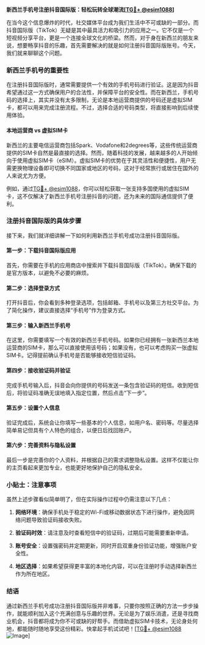 **新西兰手机号注册抖音国际版：轻松玩转全球潮流[[TG💪+ @esim1088](https://t.me/s/esim1088)]**

在当今这个信息爆炸的时代，社交媒体平台成为我们生活中不可或缺的一部分。而抖音国际版（TikTok）无疑是其中最具活力和吸引力的应用之一。它不仅是一个短视频分享平台，更是一个连接全球文化的桥梁。然而，对于身在新西兰的朋友来说，想要畅享抖音的乐趣，首先需要解决的就是如何注册抖音国际版账号。今天，我们就来聊聊这个问题。

### 新西兰手机号的重要性

在注册抖音国际版时，通常需要提供一个有效的手机号码进行验证。这是因为抖音希望通过这一方式确保用户的合法性，并保障平台的安全性。而在新西兰，手机号码的选择上，其实并没有太多限制，无论是本地运营商提供的号码还是虚拟SIM卡，都可以用来完成注册流程。不过，选择合适的号码类型，将直接影响到后续使用体验。

#### 本地运营商 vs 虚拟SIM卡

新西兰的主要电信运营商包括Spark、Vodafone和2degrees等，这些传统运营商提供的SIM卡自然是最直接的选择。然而，随着科技的发展，越来越多的人开始倾向于使用虚拟SIM卡（eSIM）。虚拟SIM卡的优势在于其灵活性和便捷性，用户无需更换物理设备即可切换不同国家或地区的号码，这对于经常旅行或居住在国外的人来说尤为方便。

例如，通过[TG💪+ @esim1088](https://t.me/s/esim1088)，你可以轻松获取一张支持多国使用的虚拟SIM卡，这不仅解决了新西兰手机号注册抖音的问题，还为未来的国际通信提供了便利。

### 注册抖音国际版的具体步骤

接下来，我们就详细讲解一下如何利用新西兰手机号成功注册抖音国际版。

#### 第一步：下载抖音国际版应用

首先，你需要在手机的应用商店中搜索并下载抖音国际版（TikTok）。确保下载的是官方版本，以避免不必要的麻烦。

#### 第二步：选择登录方式

打开抖音后，你会看到多种登录选项，包括邮箱、手机号以及第三方社交平台。为了简化操作，建议直接选择“手机号”作为登录方式。

#### 第三步：输入新西兰手机号

在这里，你需要填写一个有效的新西兰手机号码。如果你已经拥有一张新西兰本地运营商的SIM卡，那么可以直接使用该号码；如果没有，也可以考虑购买一张虚拟SIM卡。记得提前确认手机号是否能够接收短信验证码。

#### 第四步：接收验证码并验证

完成手机号输入后，抖音会向你提供的号码发送一条包含验证码的短信。收到短信后，将验证码准确无误地填入指定位置，然后点击“下一步”。

#### 第五步：设置个人信息

验证完成后，系统会让你填写一些基本的个人信息，如用户名、密码等。尽量选择简单易记但具有个人特色的组合，以便日后找回账户。

#### 第六步：完善资料与隐私设置

最后一步是完善你的个人资料，并根据自己的需求调整隐私设置。这样不仅能让你的主页看起来更加专业，也能更好地保护自己的隐私安全。

### 小贴士：注意事项

虽然上述步骤看似简单明了，但在实际操作过程中仍需注意以下几点：

1. **网络环境**：确保手机处于稳定的Wi-Fi或移动数据状态下进行操作，避免因网络问题导致验证码接收失败。
   
2. **验证码时效**：请注意及时查看短信中的验证码，过期后可能需要重新申请。

3. **账号安全**：设置强密码并定期更新，同时开启双重身份验证功能，增强账户安全性。

4. **地区选择**：如果希望获得更丰富的本地化内容，可以在注册时手动选择新西兰作为所在地区。

### 结语

通过新西兰手机号成功注册抖音国际版并非难事，只要你按照正确的方法一步步操作，就能顺利加入这个充满创意与乐趣的世界。无论是为了娱乐消遣，还是寻找商业机会，抖音都将成为你不可或缺的好帮手。而借助虚拟SIM卡技术，无论身处何地，都能随时随地享受这份精彩。快拿起手机试试吧！[[TG💪+ @esim1088](https://t.me/s/esim1088) ![Image](https://i.postimg.cc/4NQfJmqS/Snipaste-2025-05-13-00-14-12.png)]